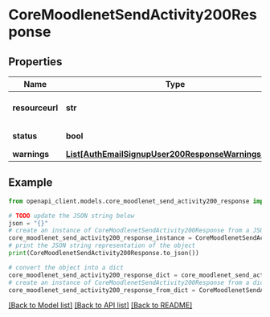 # CoreMoodlenetSendActivity200Response


## Properties

Name | Type | Description | Notes
------------ | ------------- | ------------- | -------------
**resourceurl** | **str** | Resource URL from MoodleNet | [default to 'null']
**status** | **bool** | Status: true if success | [default to False]
**warnings** | [**List[AuthEmailSignupUser200ResponseWarningsInner]**](AuthEmailSignupUser200ResponseWarningsInner.md) |  | [optional] 

## Example

```python
from openapi_client.models.core_moodlenet_send_activity200_response import CoreMoodlenetSendActivity200Response

# TODO update the JSON string below
json = "{}"
# create an instance of CoreMoodlenetSendActivity200Response from a JSON string
core_moodlenet_send_activity200_response_instance = CoreMoodlenetSendActivity200Response.from_json(json)
# print the JSON string representation of the object
print(CoreMoodlenetSendActivity200Response.to_json())

# convert the object into a dict
core_moodlenet_send_activity200_response_dict = core_moodlenet_send_activity200_response_instance.to_dict()
# create an instance of CoreMoodlenetSendActivity200Response from a dict
core_moodlenet_send_activity200_response_from_dict = CoreMoodlenetSendActivity200Response.from_dict(core_moodlenet_send_activity200_response_dict)
```
[[Back to Model list]](../README.md#documentation-for-models) [[Back to API list]](../README.md#documentation-for-api-endpoints) [[Back to README]](../README.md)


